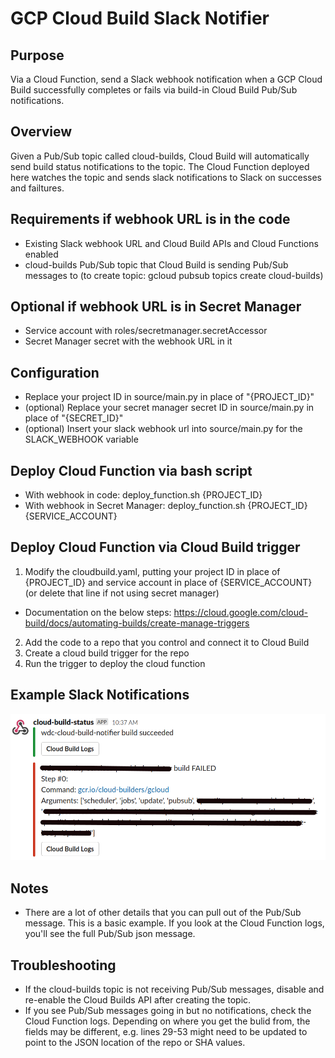 # GCP Cloud Build Slack Notifier

## Purpose
Via a Cloud Function, send a Slack webhook notification when a GCP Cloud Build successfully completes or fails via build-in Cloud Build Pub/Sub notifications.

## Overview
Given a Pub/Sub topic called cloud-builds, Cloud Build will automatically send build status notifications to the topic. The Cloud Function deployed here watches the topic and sends slack notifications to Slack on successes and failtures.

## Requirements if webhook URL is in the code
* Existing Slack webhook URL and Cloud Build APIs and Cloud Functions enabled
* cloud-builds Pub/Sub topic that Cloud Build is sending Pub/Sub messages to (to create topic: gcloud pubsub topics create cloud-builds)

## Optional if webhook URL is in Secret Manager
* Service account with roles/secretmanager.secretAccessor
* Secret Manager secret with the webhook URL in it

## Configuration
* Replace your project ID in source/main.py in place of "{PROJECT_ID}"
* (optional) Replace your secret manager secret ID in source/main.py in place of "{SECRET_ID}"
* (optional) Insert your slack webhook url into source/main.py for the SLACK_WEBHOOK variable

## Deploy Cloud Function via bash script
* With webhook in code: deploy_function.sh {PROJECT_ID}
* With webhook in Secret Manager: deploy_function.sh {PROJECT_ID} {SERVICE_ACCOUNT}

## Deploy Cloud Function via Cloud Build trigger
1. Modify the cloudbuild.yaml, putting your project ID in place of {PROJECT_ID} and service account in place of {SERVICE_ACCOUNT} (or delete that line if not using secret manager)
* Documentation on the below steps: https://cloud.google.com/cloud-build/docs/automating-builds/create-manage-triggers
2. Add the code to a repo that you control and connect it to Cloud Build
4. Create a cloud build trigger for the repo
5. Run the trigger to deploy the cloud function

## Example Slack Notifications
![example-notifications](screenshot/example-notifications.png)

## Notes
* There are a lot of other details that you can pull out of the Pub/Sub message.  This is a basic example.  If you look at the Cloud Function logs, you'll see the full Pub/Sub json message.

## Troubleshooting
* If the cloud-builds topic is not receiving Pub/Sub messages, disable and re-enable the Cloud Builds API after creating the topic.
* If you see Pub/Sub messages going in but no notifications, check the Cloud Function logs.  Depending on where you get the bulid from, the fields may be different, e.g. lines 29-53 might need to be updated to point to the JSON location of the repo or SHA values.